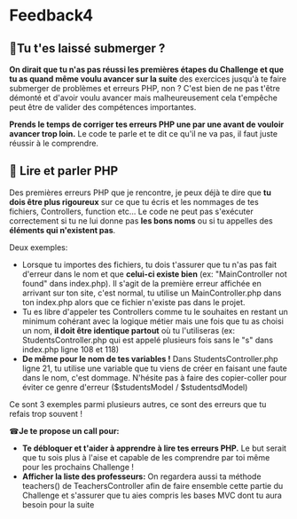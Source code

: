 # Feedback4

## 🌊Tu t'es laissé submerger ?

**On dirait que tu n'as pas réussi les premières étapes du Challenge et que tu as quand même voulu avancer sur la suite** des exercices jusqu'à te faire submerger de problèmes et erreurs PHP, non ? C'est bien de ne pas t'être démonté et d'avoir voulu avancer mais malheureusement cela t'empêche peut être de valider des compétences importantes.

**Prends le temps de corriger tes erreurs PHP une par une avant de vouloir avancer trop loin.** Le code te parle et te dit ce qu'il ne va pas, il faut juste réussir à le comprendre.

## 👄 Lire et parler PHP

Des premières erreurs PHP que je rencontre, je peux déjà te dire que **tu dois être plus rigoureux** sur ce que tu écris et les nommages de tes fichiers, Controllers, function etc... Le code ne peut pas s'exécuter correctement si tu ne lui donne pas **les bons noms** ou si tu appelles des **éléments qui n'existent pas**.

Deux exemples:

-   Lorsque tu importes des fichiers, tu dois t'assurer que tu n'as pas fait d'erreur dans le nom et que **celui-ci existe bien** (ex: "MainController not found" dans index.php). Il s'agit de la première erreur affichée en arrivant sur ton site, c'est normal, tu utilise un MainController.php dans ton index.php alors que ce fichier n'existe pas dans le projet.
-   Tu es libre d'appeler tes Controllers comme tu le souhaites en restant un minimum cohérant avec la logique métier mais une fois que tu as choisi un nom, **il doit être identique partout** où tu l'utiliseras (ex: StudentsController.php qui est appelé plusieurs fois sans le "s" dans index.php ligne 108 et 118)
-   **De même pour le nom de tes variables !** Dans StudentsController.php ligne 21, tu utilise une variable que tu viens de créer en faisant une faute dans le nom, c'est dommage. N'hésite pas à faire des copier-coller pour éviter ce genre d'erreur ($studentsModel / $studentsdModel)

Ce sont 3 exemples parmi plusieurs autres, ce sont des erreurs que tu refais trop souvent !

☎**Je te propose un call pour:**

-   **Te débloquer et t'aider à apprendre à lire tes erreurs PHP.** Le but serait que tu sois plus à l'aise et capable de les comprendre par toi même pour les prochains Challenge !
-   **Afficher la liste des professeurs:** On regardera aussi ta méthode teachers() de TeachersController afin de faire ensemble cette partie du Challenge et s'assurer que tu aies compris les bases MVC dont tu aura besoin pour la suite

